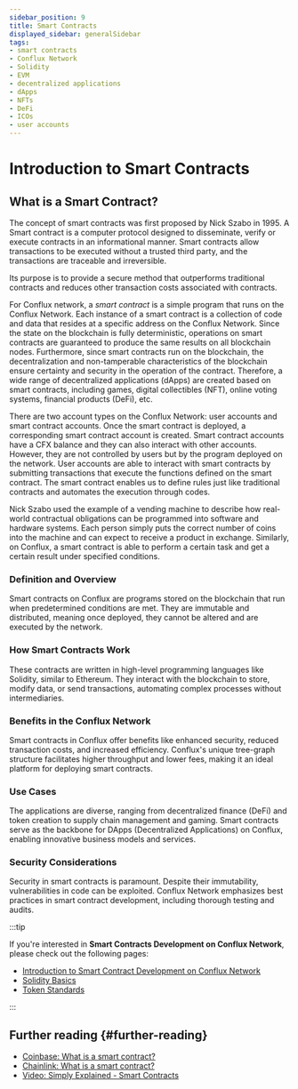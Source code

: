 ```yaml
---
sidebar_position: 9
title: Smart Contracts
displayed_sidebar: generalSidebar
tags: 
- smart contracts
- Conflux Network
- Solidity
- EVM
- decentralized applications
- dApps
- NFTs
- DeFi
- ICOs
- user accounts
---
```

# Introduction to Smart Contracts

## What is a Smart Contract?

The concept of smart contracts was first proposed by Nick Szabo in 1995. A Smart contract is a computer protocol designed to disseminate, verify or execute contracts in an informational manner. Smart contracts allow transactions to be executed without a trusted third party, and the transactions are traceable and irreversible.

Its purpose is to provide a secure method that outperforms traditional contracts and reduces other transaction costs associated with contracts.

For Conflux network, a *smart contract* is a simple program that runs on the Conflux Network. Each instance of a smart contract is a collection of code and data that resides at a specific address on the Conflux Network. Since the state on the blockchain is fully deterministic, operations on smart contracts are guaranteed to produce the same results on all blockchain nodes. Furthermore, since smart contracts run on the blockchain, the decentralization and non-tamperable characteristics of the blockchain ensure certainty and security in the operation of the contract. Therefore, a wide range of decentralized applications (dApps) are created based on smart contracts, including games, digital collectibles (NFT), online voting systems, financial products (DeFi), etc.

There are two account types on the Conflux Network: user accounts and smart contract accounts. Once the smart contract is deployed, a corresponding smart contract account is created. Smart contract accounts have a CFX balance and they can also interact with other accounts. However, they are not controlled by users but by the program deployed on the network. User accounts are able to interact with smart contracts by submitting transactions that execute the functions defined on the smart contract. The smart contract enables us to define rules just like traditional contracts and automates the execution through codes.

Nick Szabo used the example of a vending machine to describe how real-world contractual obligations can be programmed into software and hardware systems. Each person simply puts the correct number of coins into the machine and can expect to receive a product in exchange. Similarly, on Conflux, a smart contract is able to perform a certain task and get a certain result under specified conditions.

### Definition and Overview
Smart contracts on Conflux are programs stored on the blockchain that run when predetermined conditions are met. They are immutable and distributed, meaning once deployed, they cannot be altered and are executed by the network.

### How Smart Contracts Work
These contracts are written in high-level programming languages like Solidity, similar to Ethereum. They interact with the blockchain to store, modify data, or send transactions, automating complex processes without intermediaries.

### Benefits in the Conflux Network
Smart contracts in Conflux offer benefits like enhanced security, reduced transaction costs, and increased efficiency. Conflux's unique tree-graph structure facilitates higher throughput and lower fees, making it an ideal platform for deploying smart contracts.

### Use Cases
The applications are diverse, ranging from decentralized finance (DeFi) and token creation to supply chain management and gaming. Smart contracts serve as the backbone for DApps (Decentralized Applications) on Conflux, enabling innovative business models and services.

### Security Considerations
Security in smart contracts is paramount. Despite their immutability, vulnerabilities in code can be exploited. Conflux Network emphasizes best practices in smart contract development, including thorough testing and audits.

:::tip

If you're interested in **Smart Contracts Development on Conflux Network**, please check out the following pages:

- [Introduction to Smart Contract Development on Conflux Network](../build/smart-contracts/introduction-to-smart-contracts.md)
- [Solidity Basics](../build/smart-contracts/solidity-basics.md)
- [Token Standards](../build/smart-contracts/token-standards.md)

:::

## Further reading {#further-reading}

- [Coinbase: What is a smart contract?](https://www.coinbase.com/learn/crypto-basics/what-is-a-smart-contract)
- [Chainlink: What is a smart contract?](https://chain.link/education/smart-contracts)
- [Video: Simply Explained - Smart Contracts](https://youtu.be/ZE2HxTmxfrI)
